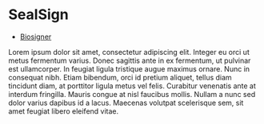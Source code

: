 # SealSign

* [Biosigner](biosigner.md "The greatest guide in the world")

Lorem ipsum dolor sit amet, consectetur adipiscing elit. Integer eu orci ut metus fermentum varius. Donec sagittis ante in ex fermentum, ut pulvinar est ullamcorper. In feugiat ligula tristique augue maximus ornare. Nunc in consequat nibh. Etiam bibendum, orci id pretium aliquet, tellus diam tincidunt diam, at porttitor ligula metus vel felis. Curabitur venenatis ante at interdum fringilla. Mauris congue at nisl faucibus mollis. Nullam a nunc sed dolor varius dapibus id a lacus. Maecenas volutpat scelerisque sem, sit amet feugiat libero eleifend vitae.
